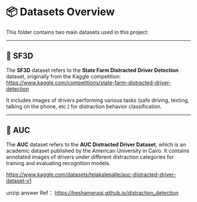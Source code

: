 
# 📦 Datasets Overview

This folder contains two main datasets used in this project:

---

## 📁 SF3D

The **SF3D** dataset refers to the **State Farm Distracted Driver Detection** dataset, originally from the Kaggle competition:
https://www.kaggle.com/competitions/state-farm-distracted-driver-detection

It includes images of drivers performing various tasks (safe driving, texting, talking on the phone, etc.) for distraction behavior classification.

---

## 📁 AUC

The **AUC** dataset refers to the **AUC Distracted Driver Dataset**, which is an academic dataset published by the American University in Cairo.
It contains annotated images of drivers under different distraction categories for training and evaluating recognition models.

https://www.kaggle.com/datasets/tejakalepalle/auc-distracted-driver-dataset-v1

unzip answer Ref：  https://heshameraqi.github.io/distraction_detection
